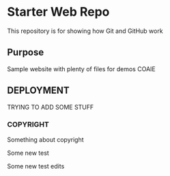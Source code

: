 # Starter Web Repo

This repository is for showing how Git and GitHub work

## Purpose

Sample website with plenty of files for demos COAIE

## DEPLOYMENT

TRYING TO ADD SOME STUFF

### COPYRIGHT

Something about copyright

Some new test

Some new test edits